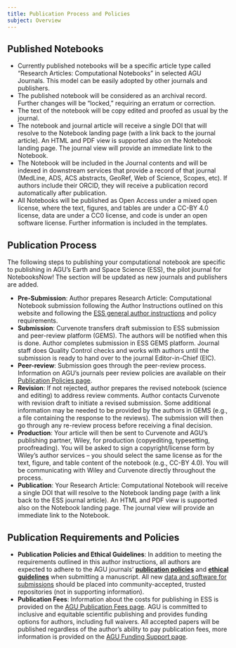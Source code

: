 ```yaml
---
title: Publication Process and Policies
subject: Overview
---
```


## Published Notebooks

- Currently published notebooks will be a specific article type called “Research Articles: Computational Notebooks” in selected AGU Journals. This model can be easily adopted by other journals and publishers.
- The published notebook will be considered as an archival record. Further changes will be “locked,” requiring an erratum or correction.
- The text of the notebook will be copy edited and proofed as usual by the journal.
- The notebook and journal article will receive a single DOI that will resolve to the Notebook landing page (with a link back to the journal article). An HTML and PDF view is supported also on the Notebook landing page. The journal view will provide an immediate link to the Notebook.
- The Notebook will be included in the Journal contents and will be indexed in downstream services that provide a record of that journal (MedLine, ADS, ACS abstracts, GeoRef, Web of Science, Scopes, etc). If authors include their ORCID, they will receive a publication record automatically after publication.
- All Notebooks will be published as Open Access under a mixed open license, where the text, figures, and tables are under a CC-BY 4.0 license, data are under a CC0 license, and code is under an open software license. Further information is included in the templates.

## Publication Process

The following steps to publishing your computational notebook are specific to publishing in AGU’s Earth and Space Science (ESS), the pilot journal for NotebooksNow! The section will be updated as new journals and publishers are added.

- **Pre-Submission**: Author prepares Research Article: Computational Notebook submission following the Author Instructions outlined on this website and following the [ESS general author instructions](https://earthandspacescience-submit.agu.org/cgi-bin/main.plex?form_type=display_auth_instructions) and policy requirements.
- **Submission**: Curvenote transfers draft submission to ESS submission and peer-review platform (GEMS). The authors will be notified when this is done. Author completes submission in ESS GEMS platform. Journal staff does Quality Control checks and works with authors until the submission is ready to hand over to the journal Editor-in-Chief (EIC).
- **Peer-review**: Submission goes through the peer-review process. Information on AGU’s journals peer review policies are available on their [Publication Policies page](https://www.agu.org/publish-with-agu/publish/agu-publications-policies).
- **Revision**: If not rejected, author prepares the revised notebook (science and editing) to address review comments. Author contacts Curvenote with revision draft to initiate a revised submission. Some additional information may be needed to be provided by the authors in GEMS (e.g., a file containing the response to the reviews). The submission will then go through any re-review process before receiving a final decision.
- **Production**: Your article will then be sent to Curvenote and AGU’s publishing partner, Wiley, for production (copyediting, typesetting, proofreading). You will be asked to sign a copyright/license form by Wiley’s author services – you should select the same license as for the text, figure, and table content of the notebook (e.g., CC-BY 4.0). You will be communicating with Wiley and Curvenote directly throughout the process.
- **Publication**: Your Research Article: Computational Notebook will receive a single DOI that will resolve to the Notebook landing page (with a link back to the ESS journal article). An HTML and PDF view is supported also on the Notebook landing page. The journal view will provide an immediate link to the Notebook.

## Publication Requirements and Policies

- **Publication Policies and Ethical Guidelines**: In addition to meeting the requirements outlined in this author instructions, all authors are expected to adhere to the AGU journals’ **[publication policies](https://www.agu.org/publish-with-agu/publish/agu-publications-policies)** and **[ethical guidelines](https://www.agu.org/Publish-with-AGU/Publish/Author-Resources/Policies/Scientific-ethics-policy)** when submitting a manuscript. All new [data and software for submissions](https://www.agu.org/Publish-with-AGU/Publish/Author-Resources/Data-and-Software-for-Authors) should be placed into community-accepted, trusted repositories (not in supporting information).
- **Publication Fees**: Information about the costs for publishing in ESS is provided on the [AGU Publication Fees page](https://www.agu.org/publish-with-agu/publish/author-resources/publication-fees-funding-options). AGU is committed to inclusive and equitable scientific publishing and provides funding options for authors, including full waivers. All accepted papers will be published regardless of the author’s ability to pay publication fees, more information is provided on the [AGU Funding Support page](https://www.agu.org/publish-with-agu/publish/author-resources/publication-fees-funding-options).
